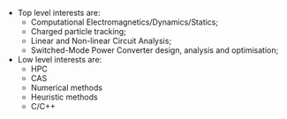 - Top level interests are:
  - Computational Electromagnetics/Dynamics/Statics;
  - Charged particle tracking;
  - Linear and Non-linear Circuit Analysis;
  - Switched-Mode Power Converter design, analysis and optimisation;
- Low level interests are:
  - HPC
  - CAS
  - Numerical methods
  - Heuristic methods
  - C/C++
